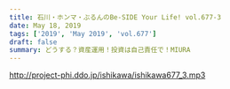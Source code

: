 ```yaml
---
title: 石川・ホンマ・ぶるんのBe-SIDE Your Life! vol.677-3
date: May 18, 2019
tags: ['2019', 'May 2019', 'vol.677']
draft: false
summary: どうする？資産運用！投資は自己責任で！MIURA
---
```


http://project-phi.ddo.jp/ishikawa/ishikawa677_3.mp3